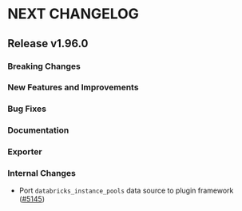 # NEXT CHANGELOG

## Release v1.96.0

### Breaking Changes

### New Features and Improvements

### Bug Fixes

### Documentation

### Exporter

### Internal Changes

* Port `databricks_instance_pools` data source to plugin framework ([#5145](https://github.com/databricks/terraform-provider-databricks/pull/5145))
